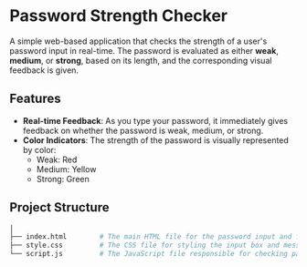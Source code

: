 # Password Strength Checker

A simple web-based application that checks the strength of a user's password input in real-time. The password is evaluated as either **weak**, **medium**, or **strong**, based on its length, and the corresponding visual feedback is given.

## Features

- **Real-time Feedback**: As you type your password, it immediately gives feedback on whether the password is weak, medium, or strong.
- **Color Indicators**: The strength of the password is visually represented by color:
  - Weak: Red
  - Medium: Yellow
  - Strong: Green

## Project Structure

```bash
│
├── index.html        # The main HTML file for the password input and feedback display
├── style.css         # The CSS file for styling the input box and message
└── script.js         # The JavaScript file responsible for checking password strength and updating the display
